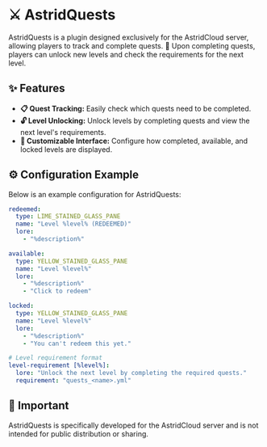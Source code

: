 # ⚔️ AstridQuests 

AstridQuests is a plugin designed exclusively for the AstridCloud server, allowing players to track and complete quests. 🌟 Upon completing quests, players can unlock new levels and check the requirements for the next level.

## ✨ Features

- **📋 Quest Tracking:** Easily check which quests need to be completed.
- **🔓 Level Unlocking:** Unlock levels by completing quests and view the next level's requirements.
- **🎨 Customizable Interface:** Configure how completed, available, and locked levels are displayed.

## ⚙️ Configuration Example

Below is an example configuration for AstridQuests:

```yaml
redeemed:
  type: LIME_STAINED_GLASS_PANE
  name: "Level %level% (REDEEMED)"
  lore:
    - "%description%"

available:
  type: YELLOW_STAINED_GLASS_PANE
  name: "Level %level%"
  lore:
    - "%description%"
    - "Click to redeem"

locked:
  type: YELLOW_STAINED_GLASS_PANE
  name: "Level %level%"
  lore:
    - "%description%"
    - "You can't redeem this yet."

# Level requirement format
level-requirement [%level%]:
  lore: "Unlock the next level by completing the required quests."
  requirement: "quests_<name>.yml"
```

## 🛑 Important

AstridQuests is specifically developed for the AstridCloud server and is not intended for public distribution or sharing.
